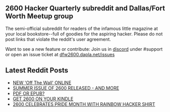 ## 2600 Hacker Quarterly subreddit and Dallas/Fort Worth Meetup group
The semi-official subreddit for readers of the infamous little magazine at your local bookstore--full of goodies for the aspiring hacker. Please do not post links that violate the reddit's user agreement.

Want to see a new feature or contribute: 
Join us in [discord](https://dfw2600.dapla.net/chat) under #support or open an issue ticket at [dfw2600.dapla.net/issues](https://dfw2600.dapla.net/issues)

## Latest Reddit Posts
<!-- BLOG-POST-LIST:START -->
- [NEW 'Off The Wall' ONLINE](https://2600.com/wall/15-08-2023)
- [SUMMER ISSUE OF 2600 RELEASED - AND MORE](https://2600.com/content/summer-issue-2600-released-and-more)
- [PDF OR EPUB?](https://2600.com/content/pdf-or-epub)
- [GET 2600 ON YOUR KINDLE](https://2600.com/content/get-2600-your-kindle)
- [2600 CELEBRATES PRIDE MONTH WITH RAINBOW HACKER SHIRT](https://2600.com/content/2600-celebrates-pride-month-rainbow-hacker-shirt)
<!-- BLOG-POST-LIST:END -->
